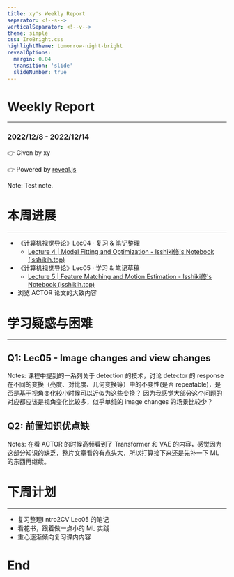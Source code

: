 ```yaml
---
title: xy's Weekly Report
separator: <!--s-->
verticalSeparator: <!--v-->
theme: simple
css: IroBright.css
highlightTheme: tomorrow-night-bright
revealOptions:
  margin: 0.04
  transition: 'slide'
  slideNumber: true
---
```


# Weekly Report
------
### 2022/12/8 - 2022/12/14


👉 Given by xy

👉 Powered by [reveal.js](https://github.com/hakimel/reveal.js)

Note: Test note.

<!--s-->

# 本周进展
------

<!--v-->

- 《计算机视觉导论》Lec04 · 复习 & 笔记整理
  - [Lecture 4 | Model Fitting and Optimization - Isshiki修's Notebook (isshikih.top)](https://note.isshikih.top/cour_note/D2QD_Intro2CV/Lec04/)
- 《计算机视觉导论》Lec05 · 学习 & 笔记草稿
  - [Lecture 5 | Feature Matching and Motion Estimation - Isshiki修's Notebook (isshikih.top)](https://note.isshikih.top/cour_note/D2QD_Intro2CV/Lec05/)
- 浏览 ACTOR 论文的大致内容

<!--s-->

# 学习疑惑与困难
------

<!--v-->

## Q1: Lec05 - Image changes and view changes

Notes: 
课程中提到的一系列关于 detection 的技术，讨论 detector 的 response 在不同的变换（亮度、对比度、几何变换等）中的不变性(是否 repeatable)，是否是基于视角变化较小时候可以近似为这些变换？
因为我感觉大部分这个问题的对应都应该是视角变化比较多，似乎单纯的 image changes 的场景比较少？

<!--v-->

## Q2: 前置知识优点缺

Notes:
在看 ACTOR 的时候高频看到了 Transformer 和 VAE 的内容，感觉因为这部分知识的缺乏，整片文章看的有点头大，所以打算接下来还是先补一下 ML 的东西再继续。

<!--s-->

# 下周计划
------

<!--v-->

- 复习整理I ntro2CV Lec05 的笔记
- 看花书，跟着做一点小的 ML 实践
- 重心逐渐倾向复习课内内容

<!--s-->

# End
